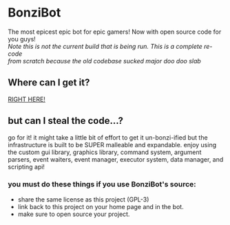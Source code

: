 # BonziBot
The most epicest epic bot for epic gamers! Now with open source code for you guys!<br />
*Note this is not the current build that is being run. This is a complete re-code<br />
from scratch because the old codebase sucked major doo doo slab*

## Where can I get it?
[RIGHT HERE!](https://discord.com/api/oauth2/authorize?client_id=545806922209558537&permissions=2150927424&scope=applications.commands%20bot)

## but can I steal the code...?
go for it! it might take a little bit of effort to get it un-bonzi-ified but the infrastructure is built to be SUPER malleable and expandable. enjoy using the custom gui library, graphics library, command system, argument parsers, event waiters, event manager, executor system, data manager, and scripting api!

### you must do these things if you use BonziBot's source:
- share the same license as this project (GPL-3)
- link back to this project on your home page and in the bot.
- make sure to open source your project.
